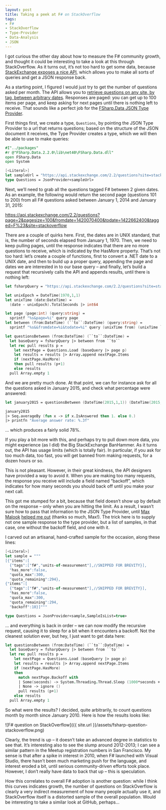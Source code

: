 ```yaml
---
layout: post
title: Taking a peek at F# on StackOverflow
tags:
- F#
- StackOverflow
- Type-Provider
- Data-Analysis
- JSON
---
```


I got curious the other day about how to measure the F# community growth, and thought it could be interesting to take a look at this through StackOverflow. As it turns out, it’s not too hard to get some data, because [StackExchange exposes a nice API](https://api.stackexchange.com/docs), which allows you to make all sorts of queries and get a JSON response back.

As a starting point, I figured I would just try to get the number of questions asked per month. The API allows you to [retrieve questions on any site, by tag, between arbitrary dates](https://api.stackexchange.com/docs/questions). Responses are paged: you can get up to 100 items per page, and keep asking for next pages until there is nothing left to receive. That sounds like a perfect job for the [FSharp.Data JSON Type Provider](http://fsharp.github.io/FSharp.Data/library/JsonProvider.html).

<!--more-->

First things first, we create a type, `Questions`, by pointing the JSON Type Provider to a url that returns questions; based on the structure of the JSON document it receives, the Type Provider creates a type, which we will then be able to use to make queries:

``` fsharp
#I"../packages"
#r @"FSharp.Data.2.2.0\lib\net40\FSharp.Data.dll"
open FSharp.Data
open System

[<Literal>]
let sampleUrl = "https://api.stackexchange.com/2.2/questions?site=stackoverflow"
type Questions = JsonProvider<sampleUrl>
```

Next, we’ll need to grab all the questions tagged F# between 2 given dates. As an example, the following would return the second page (questions 101 to 200) from all F# questions asked between January 1, 2014 and January 31, 2015:

https://api.stackexchange.com/2.2/questions?page=2&pagesize=100&fromdate=1420070400&todate=1422662400&tagged=F%23&site=stackoverflow

There are a couple of quirks here. First, the dates are in UNIX standard, that is, the number of seconds elapsed from January 1, 1970. Then, we need to keep pulling pages, until the response indicates that there are no more questions to receive, which is indicated by the HasMore property. That’s not too hard: let’s create a couple of functions, first to convert a .NET date to a UNIX date, and then to build up a proper query, appending the page and dates we are interested in to our base query – and finally, let’s build a request that recursively calls the API and appends results, until there is nothing left:

``` fsharp
let fsharpQuery = "https://api.stackexchange.com/2.2/questions?site=stackoverflow&;tagged=F%23&pagesize=100"

let unixEpoch = DateTime(1970,1,1)
let unixTime (date:DateTime) =
  (date - unixEpoch).TotalSeconds |> int64

let page (page:int) (query:string) =
  sprintf "%s&page=%i" query page
let between (from:DateTime) (``to``:DateTime) (query:string) =
  sprintf "%s&&fromdate=%i&todate=%i" query (unixTime from) (unixTime ``to``)

let questionsBetween (from:DateTime) (``to``:DateTime) =
  let baseQuery = fsharpQuery |> between from ``to``
  let rec pull results p =
    let nextPage = Questions.Load (baseQuery |> page p)
    let results = results |> Array.append nextPage.Items
    if (nextPage.HasMore)
    then pull results (p+1)
    else results
  pull Array.empty 1
```

And we are pretty much done. At that point, we can for instance ask for all the questions asked in January 2015, and check what percentage were answered:

``` fsharp
let january2015 = questionsBetween (DateTime(2015,1,1)) (DateTime(2015,1,31))

january2015
|> Seq.averageBy (fun x -> if x.IsAnswered then 1. else 0.)
|> printfn "Average answer rate: %.3f"
```

… which produces a fairly solid 78%.

If you play a bit more with this, and perhaps try to pull down more data, you might experience (as I did) the Big StackExchange BanHammer. As it turns out, the API has usage limits (which is totally fair). In particular, if you ask for too much data, too fast, you will get banned from making requests, for a dozen hours or so.

This is not pleasant. However, in their great kindness, the API designers have provided a way to avoid it. When you are making too many requests, the response you receive will include a field named “backoff”, which indicates for how many seconds you should back off until you make your next call.

This got me stumped for a bit, because that field doesn’t show up by default on the response – only when you are hitting the limit. As a result, I wasn’t sure how to pass that information to the JSON Type Provider, until [Max Malook](https://twitter.com/max_malook) [helped me out](http://stackoverflow.com/a/28980109/114519) (thanks so much, Max!). The trick here is to supply not one sample response to the type provider, but a list of samples, in that case, one without the backoff field, and one with it.

I carved out an artisanal, hand-crafted sample for the occasion, along these lines:

``` fsharp
[<Literal>]
let sample = """
[{"items":[
  {"tags":["f#","units-of-measurement"],//SNIPPED FOR BREVITY}],
  "has_more":false,
  "quota_max":300,
  "quota_remaining":294},
{"items":[
  {"tags":["f#","units-of-measurement"],//SNIPPED FOR BREVITY}],
  "has_more":false,
  "quota_max":300,
  "quota_remaining":294,
  "backoff":10}]"""

type Questions = JsonProvider<sample,SampleIsList=true>
```

… and everything is back in order – we can now modify the recursive request, causing it to sleep for a bit when it encounters a backoff. Not the cleanest solution ever, but hey, I just want to get data here:

``` fsharp
let questionsBetween (from:DateTime) (``to``:DateTime) =
  let baseQuery = fsharpQuery |> between from ``to``
  let rec pull results p =
    let nextPage = Questions.Load (baseQuery |> page p)
    let results = results |> Array.append nextPage.Items
    if (nextPage.HasMore)
    then
      match nextPage.Backoff with
      | Some(seconds) -> System.Threading.Thread.Sleep (1000*seconds + 1000)
      | None -> ignore ()
      pull results (p+1)
    else results
  pull Array.empty 1
```

So what were the results? I decided, quite arbitrarily, to count questions month by month since January 2010. Here is how the results looks like:

![F# question on StackOverflow]({{ site.url }}/assets/fsharp-question-stackoverflow.png)

Clearly, the trend is up – it doesn’t take an advanced degree in statistics to see that. It’s interesting also to see the slump around 2012-2013; I can see a similar pattern in the Meetup registration numbers in San Francisco. My sense is that after a spike in interest in 2010, when F# launched with Visual Studio, there hasn’t been much marketing push for the language, and interest eroded a bit, until serious community-driven efforts took place. However, I don’t really have data to back that up – this is speculation.

How this correlates to overall F# adoption is another question: while I think this curves indicates growth, the number of questions on StackOverflow is clearly a very indirect measurement of how many people actually use it, and StackOverflow itself is a distorted sample of the overall population. Would be interesting to take a similar look at GitHub, perhaps…
